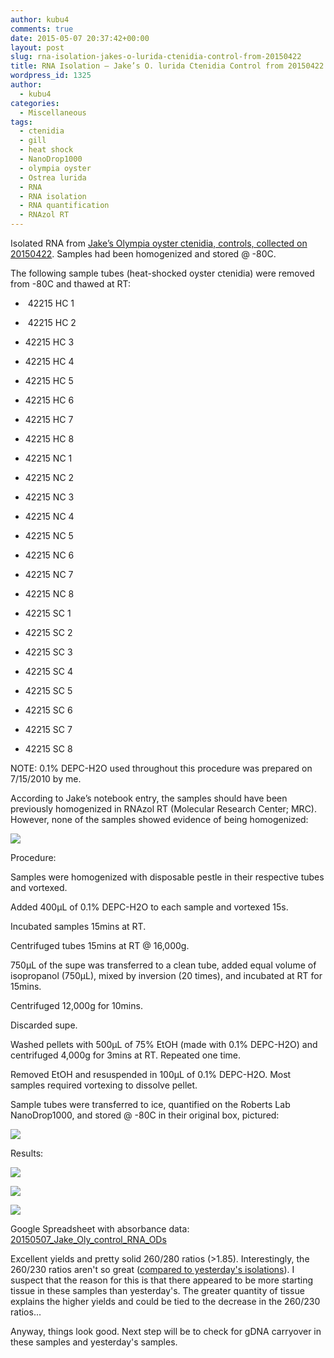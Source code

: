 ```yaml
---
author: kubu4
comments: true
date: 2015-05-07 20:37:42+00:00
layout: post
slug: rna-isolation-jakes-o-lurida-ctenidia-control-from-20150422
title: RNA Isolation – Jake’s O. lurida Ctenidia Control from 20150422
wordpress_id: 1325
author:
  - kubu4
categories:
  - Miscellaneous
tags:
  - ctenidia
  - gill
  - heat shock
  - NanoDrop1000
  - olympia oyster
  - Ostrea lurida
  - RNA
  - RNA isolation
  - RNA quantification
  - RNAzol RT
---
```


Isolated RNA from [Jake’s Olympia oyster ctenidia, controls, collected on 20150422](http://heareresearch.blogspot.com/2015/04/4-22-2015-heatmechanical-shock.html). Samples had been homogenized and stored @ -80C.

The following sample tubes (heat-shocked oyster ctenidia) were removed from -80C and thawed at RT:




    
  *  42215 HC 1

    
  *  42215 HC 2

    
  * 42215 HC 3

    
  * 42215 HC 4

    
  * 42215 HC 5

    
  * 42215 HC 6

    
  * 42215 HC 7

    
  * 42215 HC 8

    
  * 42215 NC 1

    
  * 42215 NC 2

    
  * 42215 NC 3

    
  * 42215 NC 4

    
  * 42215 NC 5

    
  * 42215 NC 6

    
  * 42215 NC 7

    
  * 42215 NC 8

    
  * 42215 SC 1

    
  * 42215 SC 2

    
  * 42215 SC 3

    
  * 42215 SC 4

    
  * 42215 SC 5

    
  * 42215 SC 6

    
  * 42215 SC 7

    
  * 42215 SC 8





NOTE: 0.1% DEPC-H2O used throughout this procedure was prepared on 7/15/2010 by me.



According to Jake’s notebook entry, the samples should have been previously homogenized in RNAzol RT (Molecular Research Center; MRC). However, none of the samples showed evidence of being homogenized:



[![](http://eagle.fish.washington.edu/Arabidopsis/Pics/20150507_Jake_Oly_tissue_RNAzol.JPG)](http://eagle.fish.washington.edu/Arabidopsis/Pics/20150507_Jake_Oly_tissue_RNAzol.JPG)





Procedure:

Samples were homogenized with disposable pestle in their respective tubes and vortexed.

Added 400μL of 0.1% DEPC-H2O to each sample and vortexed 15s.

Incubated samples 15mins at RT.

Centrifuged tubes 15mins at RT @ 16,000g.

750μL of the supe was transferred to a clean tube, added equal volume of isopropanol (750μL), mixed by inversion (20 times), and incubated at RT for 15mins.

Centrifuged 12,000g for 10mins.

Discarded supe.

Washed pellets with 500μL of 75% EtOH (made with 0.1% DEPC-H2O) and centrifuged 4,000g for 3mins at RT. Repeated one time.

Removed EtOH and resuspended in 100μL of 0.1% DEPC-H2O. Most samples required vortexing to dissolve pellet.

Sample tubes were transferred to ice, quantified on the Roberts Lab NanoDrop1000, and stored @ -80C in their original box, pictured:



[![](http://eagle.fish.washington.edu/Arabidopsis/Pics/20150507_Jake_Oly_RNA_box.JPG)](http://eagle.fish.washington.edu/Arabidopsis/Pics/20150507_Jake_Oly_RNA_box.JPG)







Results:

[![](http://eagle.fish.washington.edu/Arabidopsis/20150507_Jake_oly_control_RNA_ODs.JPG)](http://eagle.fish.washington.edu/Arabidopsis/20150507_Jake_oly_control_RNA_ODs.JPG)

[![](http://eagle.fish.washington.edu/Arabidopsis/20150507_Jake_oly_control_RNA_plots-01.JPG)](http://eagle.fish.washington.edu/Arabidopsis/20150507_Jake_oly_control_RNA_plots-01.JPG)

[![](http://eagle.fish.washington.edu/Arabidopsis/20150507_Jake_oly_control_RNA_plots-02.JPG)](http://eagle.fish.washington.edu/Arabidopsis/20150507_Jake_oly_control_RNA_plots-02.JPG)

Google Spreadsheet with absorbance data: [20150507_Jake_Oly_control_RNA_ODs](https://docs.google.com/spreadsheets/d/1dfcRjzEGzDo8ADTWVwXGSkn195JXKxWuBrRK5zv4-pY/edit?usp=sharing)



Excellent yields and pretty solid 260/280 ratios (>1.85). Interestingly, the 260/230 ratios aren't so great ([compared to yesterday's isolations](2015/05/06/rna-isolation-jakes-o-lurida-ctenidia-1hr-heat-stress-from-20150422.html)). I suspect that the reason for this is that there appeared to be more starting tissue in these samples than yesterday's. The greater quantity of tissue explains the higher yields and could be tied to the decrease in the 260/230 ratios...

Anyway, things look good. Next step will be to check for gDNA carryover in these samples and yesterday's samples.
